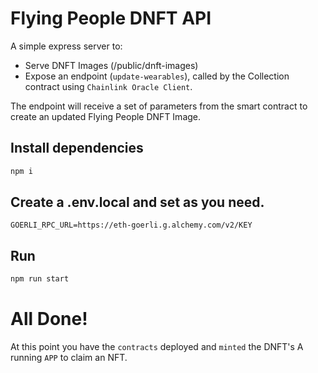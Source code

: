 # Flying People DNFT API

A simple express server to:

- Serve DNFT Images (/public/dnft-images)
- Expose an endpoint (`update-wearables`), called by the Collection contract using `Chainlink Oracle Client`.

The endpoint will receive a set of parameters from the smart contract to create an updated Flying People DNFT Image.

## Install dependencies

```bash
npm i
```

## Create a .env.local and set as you need.

```
GOERLI_RPC_URL=https://eth-goerli.g.alchemy.com/v2/KEY
```
## Run

```bash
npm run start
```

# All Done!

At this point you have the `contracts` deployed and `minted` the DNFT's
A running `APP` to claim an NFT.
